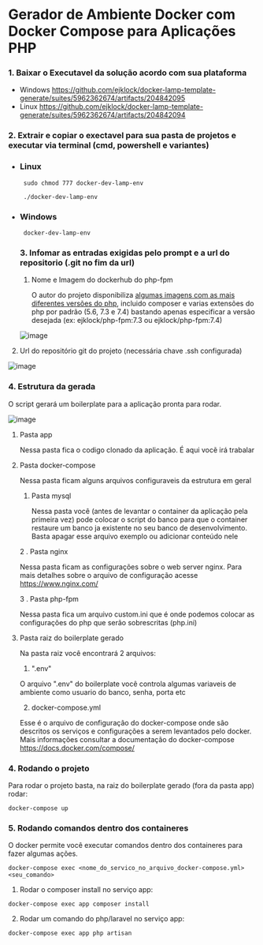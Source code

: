 # Gerador de Ambiente Docker com Docker Compose para Aplicações PHP

### 1. Baixar o Executavel da solução acordo com sua plataforma

* Windows <https://github.com/ejklock/docker-lamp-template-generate/suites/5962362674/artifacts/204842095>
* Linux <https://github.com/ejklock/docker-lamp-template-generate/suites/5962362674/artifacts/204842094>

### 2. Extrair e copiar o exectavel para sua pasta de projetos e executar via terminal (cmd, powershell e variantes)

* ### Linux
  ```
   sudo chmod 777 docker-dev-lamp-env
  ```
  ```
   ./docker-dev-lamp-env
  ```

* ### Windows
  
  ```
   docker-dev-lamp-env
  ```
  ### 3. Infomar as entradas exigidas pelo prompt e a url do repositorio (.git no fim da url)
  
  1. Nome e  Imagem do dockerhub do php-fpm


     O autor do projeto disponibiliza  [algumas imagens com as mais diferentes versões do php](https://registry.hub.docker.com/r/ejklock/php-fpm/tags), incluido composer e varias extensões do php por padrão (5.6, 7.3 e 7.4) bastando apenas especificar a versão desejada (ex: ejklock/php-fpm:7.3 ou ejklock/php-fpm:7.4)
  
   ![image](https://user-images.githubusercontent.com/8179907/175052410-a5dd25cd-794f-4f0e-8ee9-f4a05f3cca4c.png)
 
 2. Url do repositório git do projeto (necessária chave .ssh configurada)

   ![image](https://user-images.githubusercontent.com/8179907/175055257-98c9d78d-f71c-4451-8053-e1bf43b887ce.png)


### 4. Estrutura da gerada

O script gerará um boilerplate para a aplicação pronta para rodar.

![image](https://user-images.githubusercontent.com/8179907/175055670-9a8d7832-49c9-48a8-902a-545a949b5544.png)

 1. Pasta app
    
    Nessa pasta fica o codigo clonado da aplicação. É aqui vocẽ irá trabalar
 
 2. Pasta docker-compose
    
    Nessa pasta ficam alguns arquivos configuraveis da estrutura em geral
    
    1. Pasta mysql
       
       Nessa pasta você (antes de levantar o container da aplicação pela primeira vez) pode colocar o script do banco para que o container restaure um banco ja existente no seu banco de desenvolvimento. Basta apagar esse arquivo exemplo ou adicionar conteúdo nele
       
    2 . Pasta nginx
      
      Nessa pasta ficam as configurações sobre o web server nginx. Para mais detalhes sobre o arquivo de configuração acesse <https://www.nginx.com/>
      
    3 . Pasta php-fpm
      
      Nessa pasta fica um arquivo custom.ini que é onde podemos colocar as configurações do php que serão sobrescritas (php.ini)
      
 4. Pasta raiz do boilerplate gerado
  
    Na pasta raiz você encontrará 2 arquivos:
   
    1. ".env"
      
      O arquivo ".env" do boilerplate você controla algumas variaveis de ambiente como usuario do banco, senha, porta  etc
      
    2. docker-compose.yml

      Esse é o arquivo de configuração do docker-compose onde são descritos os serviços e configurações a serem levantados pelo docker. Mais informações consultar a documentação do docker-compose <https://docs.docker.com/compose/>   

### 4. Rodando o projeto

Para rodar o projeto basta, na raiz do boilerplate gerado (fora da pasta app) rodar:

```
docker-compose up
```
### 5. Rodando comandos dentro dos containeres

O docker permite você executar comandos dentro dos containeres para fazer algumas ações. 

```
docker-compose exec <nome_do_servico_no_arquivo_docker-compose.yml> <seu_comando>
```

1. Rodar o composer install no serviço app:

```
docker-compose exec app composer install
```

2. Rodar um comando do php/laravel no serviço app:
```
docker-compose exec app php artisan
```
